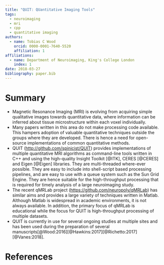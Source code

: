 ```yaml
---
title: "QUIT: QUantitative Imaging Tools"
tags:
  - neuroimaging
  - mri
  - cpp
  - quantitative imaging
authors:
  - name: Tobias C Wood
    orcid: 0000-0001-7640-5520
    affiliation: 1
affiliations:
  - name: Department of Neuroimaging, King's College London
    index: 1
date: 2018-03-27
bibliography: paper.bib
---
```


# Summary

- Magnetic Resonance Imaging (MRI) is evolving from acquiring simple qualitative images towards quantitative data, where information can be inferred about tissue microstructure within each voxel individually.
- Many papers written in this area do not make processing code available. This hampers adoption of valuable quantitative techniques outside the groups where they are developed. There is hence a need for open-source implementations of common quantitative methods.
- QUIT (http://github.com/spinicist/QUIT) provides implementations of multiple quantitative MRI algorithms as command-line tools written in C++ and using the high-quality Insight Toolkit [@ITK], CERES [@CERES] and Eigen [@Eigen] libraries. They are multi-threaded where-ever possible. They are easy to include into shell-script based processing pipelines, and are easy to use with a queue system such as the Sun Grid Engine. They are hence suitable for the high-throughput processing that is required for timely analysis of a large neuroimaging study.
- The recent qMRLab project (https://github.com/neuropoly/qMRLab) has similar aims and provides a large variety of techniques written in Matlab. Although Matlab is widespread in academic environments, it is not always available. In addition, the primary focus of qMRLab is educational while the focus for QUIT is high-throughput processing of multiple datasets.
- QUIT is currently in use for several ongoing studies at multiple sites and has been used during the preparation of several manuscripts[@Wood:2016][@Hawkins:2017][@Richetto:2017][@Vanes:2018].

# References
